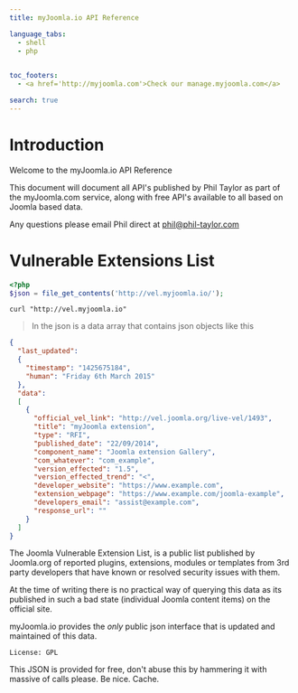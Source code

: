 ```yaml
---
title: myJoomla.io API Reference

language_tabs:
  - shell
  - php
  

toc_footers:
  - <a href='http://myjoomla.com'>Check our manage.myjoomla.com</a>

search: true
---
```


# Introduction

Welcome to the myJoomla.io API Reference

This document will document all API's published by Phil Taylor as part of the myJoomla.com service, along with free API's available to all based on Joomla based data.

Any questions please email Phil direct at phil@phil-taylor.com

# Vulnerable Extensions List

```php
<?php
$json = file_get_contents('http://vel.myjoomla.io/');
```

```shell
curl "http://vel.myjoomla.io"
```

> In the json is a data array that contains json objects like this

```json
{ 
  "last_updated": 
  {
    "timestamp": "1425675184",
    "human": "Friday 6th March 2015"
  },
  "data": 
  [
    {
      "official_vel_link": "http://vel.joomla.org/live-vel/1493",
      "title": "myJoomla extension",
      "type": "RFI",
      "published_date": "22/09/2014",
      "component_name": "Joomla extension Gallery",
      "com_whatever": "com_example",
      "version_effected": "1.5",
      "version_effected_trend": "<",
      "developer_website": "https://www.example.com",
      "extension_webpage": "https://www.example.com/joomla-example",
      "developers_email": "assist@example.com",
      "response_url": ""
    }
  ]
}
```

The Joomla Vulnerable Extension List, is a public list published by Joomla.org of reported plugins, extensions, modules or templates from 3rd party developers that have known or resolved security issues with them.

At the time of writing there is no practical way of querying this data as its published in such a bad state (individual Joomla content items) on the official site.

myJoomla.io provides the _only_ public json interface that is updated and maintained of this data. 

`License: GPL`

<aside class="notice">
This JSON is provided for free, don't abuse this by hammering it with massive of calls please. Be nice. Cache.
</aside>

